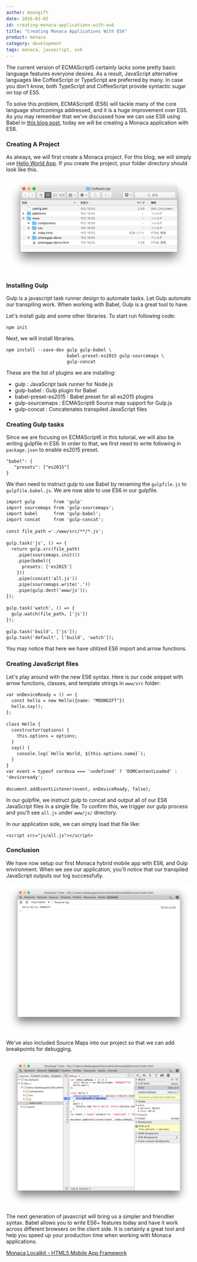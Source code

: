 ```yaml
---
author: moongift
date: 2016-03-02
id: creating-monaca-applications-with-es6
title: "Creating Monaca Applications With ES6"
product: monaca
category: development
tags: monaca, javascript, es6
---
```


The current version of ECMAScript5 certainly lacks some pretty basic language features everyone desires.
As a result, JavaScript alternative languages like CoffeeScript or TypeScript are preferred by many.
In case you don't know, both TypeScript and CoffeeScript provide syntactic sugar on top of ES5.

To solve this problem, ECMAScript6 (ES6) will tackle many of the core language shortcomings addressed, and it is a huge improvement over ES5.
As you may remember that we've discussed how we can use ES6 using Babel in [this blog post](https://onsen.io/blog/trying-out-javascript-es6-using-babel/), today we will be creating a Monaca application with ES6.

<!-- 今、JavaScriptの主流はECMAScript5となっています。色々と書きづらい点も多く、そのためにCoffeeScriptやTypeScriptのような代替言語が生み出されています。書き方の他、クラスや定数などの機能が不足している感も否めません。

それを解決してくれるのがECMAScript6になります。いち早く体験するにはBabelが良いのは以前も書きましたが、今回はMonacaアプリでBabelを利用する方法を紹介します。なお、利用に際してはMonaca Localkitを前提としています。また、Node.jsは予めインストールされていることとします。 -->


<!-- more -->

### Creating A Project
<!-- LocalKitでプロジェクトを作成する -->

As always, we will first create a Monaca project.
For this blog, we will simply use [Hello World App](https://github.com/monaca/project-templates/tree/master/0-helloworld).
If you create the project, your folder directory should look like this.

<!-- まず最初にMonaca LocalKitを使ってプロジェクトを作成します。今回はHello World Appを使っています。作成するとこのようなファイル構成になっているかと思います。 -->


![Monaca LocalKit Project](/blog/content/images/2016/Mar/monaca-coffeescript-1.png)


### Installing Gulp
<!-- Gulpなどをインストールする -->

Gulp is a javascript task runner design to automate tasks.
Let Gulp automate our transpiling work.
When working with Babel, Gulp is a great tool to have.

Let's install gulp and some other libraries.
To start run following code:
<!-- Babelを使う際にはGulpを使ってECMAScript6から通常のJavaScriptへの変換を自動化するのがお勧めです。そこでGulpなど必要なライブラリをインストールします。まず最初にnpm initを実行しておきます。 -->

```
npm init
```

Next, we will install libraries.
<!-- ではライブラリをインストールします。 -->

```
npm install --save-dev gulp gulp-babel \
                       babel-preset-es2015 gulp-sourcemaps \
                       gulp-concat
```

These are the list of plugins we are installing:
<!-- インストールしているライブラリを解説します。 -->

 - gulp : JavaScript task runner for Node.js
 - gulp-babel : Gulp plugin for Babel
 - babel-preset-es2015 : Babel preset for all es2015 plugins
 - gulp-sourcemaps : ECMAScript6 Source map support for Gulp.js
 - gulp-concat : Concatenates transpiled JavaScript files


### Creating Gulp tasks
<!-- Gulpファイルを記述する -->

Since we are focusing on ECMAScript6 in this tutorial, we will also be writing gulpfile in ES6.
In order to that, we first need to write following in `package.json` to enable es2015 preset.
<!-- Babelを使うための設定を行います。今回はGulpの設定もECMAScript6で書きたいと思います。そこでまず package.json に下記の設定を追加します。 -->

```
"babel": {
   "presets": ["es2015"]
}
```

We then need to instruct gulp to use Babel by renaming the `gulpfile.js` to `gulpfile.babel.js`.
We are now able to use ES6 in our gulpfile.
<!-- この指定があることでGulpがデフォルトでECMAScript6の記法を理解してくれます。Babelを使う場合、ファイル名は gulpfile.babel.js になりますので注意してください。例えば次のような内容になります。 -->

```
import gulp       from 'gulp'
import sourcemaps from 'gulp-sourcemaps';
import babel      from 'gulp-babel';
import concat     from 'gulp-concat';

const file_path ='./www/src/**/*.js';

gulp.task('js', () => {
  return gulp.src(file_path)
    .pipe(sourcemaps.init())
    .pipe(babel({
      presets: ['es2015']
    }))
    .pipe(concat('all.js'))
    .pipe(sourcemaps.write('.'))
    .pipe(gulp.dest('www/js'));
});

gulp.task('watch', () => {
  gulp.watch(file_path, ['js'])
});

gulp.task('build', ['js']);
gulp.task('default', ['build', 'watch']);
```

You may notice that here we have utilized ES6 import and arrow functions.
<!-- importが使えること、functionという記述が省略できるのがECMAScript6らしいところでしょうか。 -->


### Creating JavaScript files
<!-- 試してみる -->

Let's play around with the new ES6 syntax.
Here is our code snippet with arrow functions, classes, and template strings in `www/src` folder:
<!-- 今回の設定の場合、www以下にsrcというフォルダを作成し、そこにJavaScriptを記述していきます。例えば次のようになります。functionの省略は先ほど同じで、クラスやテンプレートも使っています。 -->

```
var onDeviceReady = () => {
  const hello = new Hello({name: "MOONGIFT"})
  hello.say();
};

class Hello {
  constructor(options) {
    this.options = options;
  }
  say() {
    console.log(`Hello World, ${this.options.name}`);
  }
}
var event = typeof cordova === 'undefined' ? 'DOMContentLoaded' : 'deviceready';

document.addEventListener(event, onDeviceReady, false);
```

In our gulpfile, we instruct gulp to concat and output all of our ES6 JavaScript files in a single file.
To confirm this, we trigger our gulp process and you'll see `all.js` under `www/js/` directory.
<!-- そしてgulpコマンドを打つとwww/js/all.jsというファイルが生成されます。今後はファイルの追加、変更をウォッチしていますので気にせずプログラミングが続けられます。 -->

In our application side, we can simply load that file like:
<!-- 後はこの生成されたファイルをHTMLから読むようにします。複数のJavaScriptファイルであっても連結されますので、この1ファイルだけ読み込めばOKです。 -->

```
<script src="js/all.js"></script>
```

### Conclusion

We have now setup our first Monaca hybrid mobile app with ES6, and Gulp environment.
When we see our application, you'll notice that our transpiled JavaScript outputs our log successfully.
<!-- 実際にアプリをプレビューで開くと、コンソールに次のように表示されるはずです。ECMAScript6がJavaScriptに変換され、テンプレートメッセージも使われています。 -->


![Application Preview With Babel](/blog/content/images/2016/Mar/monaca-babel-2.png)


We've also included Source Maps into our project so that we can add breakpoints for debugging.
<!-- ソースマップファイルも出力しているので、ECMAScript6側のコードでブレークポイントの挿入が可能です。 -->


![Preview With Breakpoint](/blog/content/images/2016/Mar/monaca-babel-3.png)

The next generation of javascript will bring us a simpler and friendlier syntax.
Babel allows you to write ES6+ features today and have it work across different browsers on the client side.
It is certainly a great tool and help you speed up your production time when working with Monaca applications.
<!-- Babelを使うことでよりモダンなJavaScriptの書き方できるようになります。これまで感じていた機能不足感、書きづらさも解消されてくるでしょう。ぜひMonacaアプリでも使ってみてください。 -->


[Monaca Localkit - HTML5 Mobile App Framework](https://monaca.io/localkit.html)
